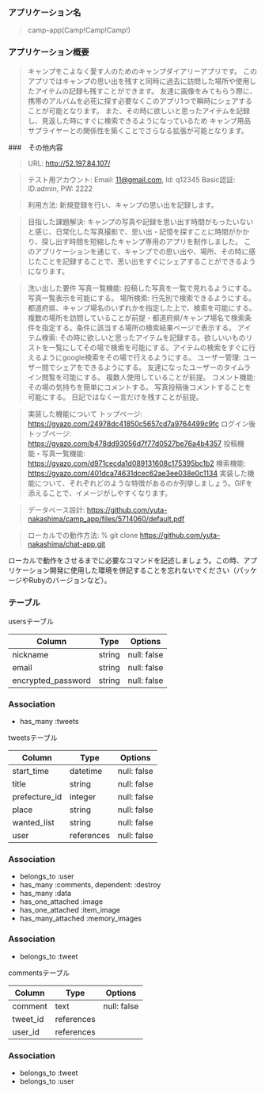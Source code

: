 ### アプリケーション名
> camp-app(Camp!Camp!Camp!)
### アプリケーション概要
> キャンプをこよなく愛す人のためのキャンプダイアリーアプリです。
> このアプリではキャンプの思い出を残すと同時に過去に訪問した場所や使用したアイテムの記録も残すことができます。
> 友達に画像をみてもらう際に、携帯のアルバムを必死に探す必要なくこのアプリ1つで瞬時にシェアすることが可能となります。
> また、その時に欲しいと思ったアイテムを記録し、見返した時にすぐに検索できるようになっているため
>キャンプ用品サプライヤーとの関係性を築くことでさらなる拡張が可能となります。

###　その他内容
> URL:	http://52.197.84.107/

> テスト用アカウント:	Email: 11@gmail.com, Id: q12345
  Basic認証: ID:admin, PW: 2222

> 利用方法:	新規登録を行い、キャンプの思い出を記録します。

> 目指した課題解決: キャンプの写真や記録を思い出す時間がもったいないと感じ、日常化した写真撮影で、思い出・記憶を探すことに時間がかかり、探し出す時間を短縮したキャンプ専用のアプリを制作しました。	このアプリケーションを通じて、キャンプでの思い出や、場所、その時に感じたことを記録することで、思い出をすぐにシェアすることができるようになります。

> 洗い出した要件
>写真一覧機能: 投稿した写真を一覧で見れるようにする。写真一覧表示を可能にする。
>場所検索: 行先別で検索できるようにする。 都道府県、キャンプ場名のいずれかを指定した上で、検索を可能にする。 複数の場所を訪問していることが前提・都道府県/キャンプ場名で検索条件を指定する。条件に該当する場所の検索結果ページで表示する。
>アイテム検索: その時に欲しいと思ったアイテムを記録する。欲しいいものリストを一覧にしてその場で検索を可能にする。アイテムの検索をすぐに行えるようにgoogle検索をその場で行えるようにする。
>ユーザー管理: ユーザー間でシェアをできるようにする。	友達になったユーザーのタイムライン閲覧を可能にする。	複数人使用していることが前提。
>コメント機能: その場の気持ちを簡単にコメントする。	写真投稿後コメントすることを可能にする。	日記ではなく一言だけを残すことが前提。

> 実装した機能について
>トップページ: https://gyazo.com/24978dc41850c5657cd7a9764499c9fc
>ログイン後トップページ: https://gyazo.com/b478dd93056d7f77d0527be76a4b4357
>投稿機能・写真一覧機能: https://gyazo.com/d971cecda1d089131608c175395bc1b2
>検索機能: https://gyazo.com/401dca74631dcec62ae3ee038e0c1134
	実装した機能について、それぞれどのような特徴があるのか列挙しましょう。GIFを添えることで、イメージがしやすくなります。

> データベース設計: https://github.com/yuta-nakashima/camp_app/files/5714060/default.pdf

> ローカルでの動作方法: % git clone https://github.com/yuta-nakashima/chat-app.git

ローカルで動作をさせるまでに必要なコマンドを記述しましょう。この時、アプリケーション開発に使用した環境を併記することを忘れないでください（パッケージやRubyのバージョンなど）。


### テーブル
usersテーブル

| Column               |Type     |Options             |
| ---------------------|---------|------------------- |
| nickname             |string   |null: false         |
| email                |string   |null: false         |
| encrypted_password   |string   |null: false         |


### Association
- has_many   :tweets

tweetsテーブル

| Column          |Type               |Options                    |
| ----------------|------------- |------------------------------- |
| start_time      |datetime      |null: false                     |
| title           |string        |null: false                     |
| prefecture_id   |integer       |null: false                     |
| place           |string        |null: false                     |
| wanted_list     |string        |null: false                     |
| user            |references    |null: false                     |

### Association
- belongs_to :user
- has_many :comments, dependent: :destroy
- has_many :data
- has_one_attached :image
- has_one_attached :item_image
- has_many_attached :memory_images

### Association
- belongs_to :tweet

commentsテーブル

| Column          |Type          |Options                         |
| ----------------|--------------|------------------------------- |
| comment         |text          |null: false                     |
| tweet_id        |references    |                                |
| user_id         |references    |                                |

### Association
- belongs_to :tweet
- belongs_to :user